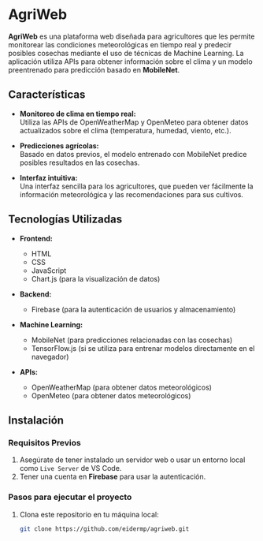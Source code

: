 # AgriWeb

**AgriWeb** es una plataforma web diseñada para agricultores que les permite monitorear las condiciones meteorológicas en tiempo real y predecir posibles cosechas mediante el uso de técnicas de Machine Learning. La aplicación utiliza APIs para obtener información sobre el clima y un modelo preentrenado para predicción basado en **MobileNet**.

## Características

- **Monitoreo de clima en tiempo real:**  
  Utiliza las APIs de OpenWeatherMap y OpenMeteo para obtener datos actualizados sobre el clima (temperatura, humedad, viento, etc.).
  
- **Predicciones agrícolas:**  
  Basado en datos previos, el modelo entrenado con MobileNet predice posibles resultados en las cosechas.

- **Interfaz intuitiva:**  
  Una interfaz sencilla para los agricultores, que pueden ver fácilmente la información meteorológica y las recomendaciones para sus cultivos.

## Tecnologías Utilizadas

- **Frontend:**
  - HTML
  - CSS
  - JavaScript
  - Chart.js (para la visualización de datos)

- **Backend:**
  - Firebase (para la autenticación de usuarios y almacenamiento)
  
- **Machine Learning:**
  - MobileNet (para predicciones relacionadas con las cosechas)
  - TensorFlow.js (si se utiliza para entrenar modelos directamente en el navegador)

- **APIs:**
  - OpenWeatherMap (para obtener datos meteorológicos)
  - OpenMeteo (para obtener datos meteorológicos)

## Instalación

### Requisitos Previos

1. Asegúrate de tener instalado un servidor web o usar un entorno local como `Live Server` de VS Code.
2. Tener una cuenta en **Firebase** para usar la autenticación.

### Pasos para ejecutar el proyecto

1. Clona este repositorio en tu máquina local:
   ```bash
   git clone https://github.com/eidermp/agriweb.git
